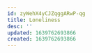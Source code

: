 ```yaml
---
id: zyWehX4yCJZqggARwP-qg
title: Loneliness
desc: ''
updated: 1639762693866
created: 1639762693866
---
```


